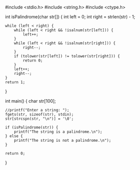 #include <stdio.h>
#include <string.h>
#include <ctype.h>

int isPalindrome(char str[]) {
    int left = 0;
    int right = strlen(str) - 1;

    while (left < right) {
        while (left < right && !isalnum(str[left])) {
            left++;
        }
        while (left < right && !isalnum(str[right])) {
            right--;
        }
        if (tolower(str[left]) != tolower(str[right])) {
            return 0;
        }
        left++;
        right--;
    }
    return 1; 
}

int main() {
    char str[100];

    //printf("Enter a string: ");
    fgets(str, sizeof(str), stdin);
    str[strcspn(str, "\n")] = '\0';

    if (isPalindrome(str)) {
        printf("The string is a palindrome.\n");
    } else {
        printf("The string is not a palindrome.\n");
    }

    return 0;
}
